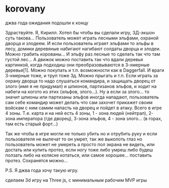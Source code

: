 # korovany
джва года ожидания подошли к концу

Здраствуйте. Я, Кирилл. Хотел бы чтобы вы сделали игру, 3Д-экшон суть такова... Пользователь может играть лесными эльфами, охраной дворца и злодеем. И если пользователь играет эльфами то эльфы в лесу, домики деревяные набигают нагибают солдаты дворца и злодеи. Можно грабить корованы... И эльфу раз лесные то сделать так что там густой лес... А движок можно поставить так что вдали деревья картинкой, когда подходиш они преобразовываются в 3-хмерные деревья[1]. Можно покупать и т.п. возможности как в Daggerfall. И враги 3-хмерные тоже, и труп тоже 3д. Можно прыгать и т.п. Если играть за охрану дворца то надо слушаться командира, и защищать дворец от злого (имя я не придумал) и шпионов, партизанов эльфов, и ходит на набеги на когото из этих (эльфов, злого…). Ну а если за злого… то значит шпионы или партизаны эльфов иногда нападают, пользователь сам себе командир может делать что сам захочет прикажет своим войскам с ним самим напасть на дворец и пойдет в атаку. Всего в игре 4 зоны. Т.е. карта и на ней есть 4 зоны, 1 - зона людей (нейтрал), 2- зона императора (где дворец), 3-зона эльфов, 4 - зона злого… (в горах, там есть старый форт…)

Так же чтобы в игре могли не только убить но и отрубить руку и если пользователя не вылечат то он умрет, так же выколоть глаз но пользователь может не умереть а просто пол экрана не видеть, или достать или купить протез, если ногу тоже либо умреш либо будеш ползать либо на коляске котаться, или самое хорошее… поставить протез. Сохранятся можно…

P.S. Я джва года хочу такую игру.

сделаем 3d игру на Three js, с минимальным рабочим MVP игры
